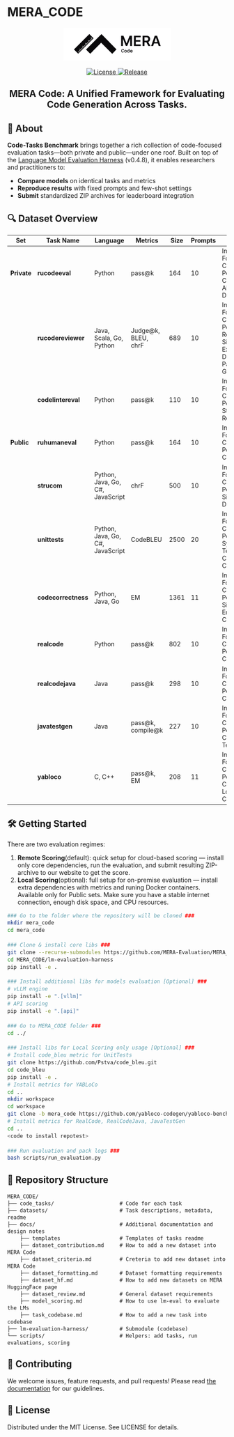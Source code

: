 # MERA_CODE

<p align="center">
  <picture>
    <img alt="MERA Code" src="docs/mera-code-logo.png" style="max-width: 100%;">
  </picture>
</p>

<p align="center">
    <a href="https://opensource.org/licenses/MIT">
    <img alt="License" src="https://img.shields.io/badge/License-MIT-yellow.svg">
    </a>
    <a href="https://github.com/MERA-Evaluation/MERA_CODE/tree/main">
    <img alt="Release" src="https://img.shields.io/badge/release-v1.0.0-blue">
    </a>

</p>

<h2 align="center">
    <p> MERA Code: A Unified Framework for Evaluating Code Generation Across Tasks.
</p>
</h2>

## 🚀 About

**Code-Tasks Benchmark** brings together a rich collection of code-focused evaluation tasks—both private and public—under one roof. Built on top of the [Language Model Evaluation Harness](https://github.com/EleutherAI/lm-evaluation-harness) (v0.4.8), it enables researchers and practitioners to:

- **Compare models** on identical tasks and metrics
- **Reproduce results** with fixed prompts and few-shot settings
- **Submit** standardized ZIP archives for leaderboard integration


## 🔍 Dataset Overview

| Set         | Task Name          | Language                         | Metrics                        | Size | Prompts | Skills                                                        |
| ----------- | ------------------ | -------------------------------- | ------------------------------ | ---- | ------- | ------------------------------------------------------------- |
| **Private** | **rucodeeval**     | Python                           | pass@k                         | 164  | 10      | Instruction Following, Code Perception, Completion, Algorithms & Data Structures |
|             | **rucodereviewer** | Java, Scala, Go, Python          | Judge@k, BLEU, chrF            | 689  | 10      | Instruction Following, Code Perception, Review, Simulation, Explanation, Design Patterns, Style Guides |
|             | **codelintereval** | Python                           | pass@k                         | 110  | 10      | Instruction Following, Code Perception, Style Guides, Review, Editing |
| **Public**  | **ruhumaneval**    | Python                           | pass@k                         | 164  | 10      | Instruction Following, Code Perception, Completion            |
|             | **strucom**        | Python, Java, Go, C#, JavaScript | chrF                           | 500  | 10      | Instruction Following, Code Perception, Simulation, Documentation |
|             | **unittests**      | Python, Java, Go, C#, JavaScript | CodeBLEU                       | 2500 | 20      | Instruction Following, Code Perception, Synthesis, Testing, Long Context Comprehension |
|             | **codecorrectness**| Python, Java, Go                 | EM                             | 1361 | 11      | Instruction Following, Code Perception, Simulation, Error Classification |
|             | **realcode**       | Python                           | pass@k                         | 802  | 10      | Instruction Following, Code Perception, Completion            |
|             | **realcodejava**   | Java                             | pass@k                         | 298  | 10      | Instruction Following, Code Perception, Completion            |
|             | **javatestgen**    | Java                             | pass@k, compile@k              | 227  | 10      | Instruction Following, Code Perception, Completion, Testing   |
|             | **yabloco**        | C, C++                           | pass@k, EM                     | 208  | 11      | Instruction Following, Code Perception, Completion,  Long Context Comprehension    |


## 🛠 Getting Started

 
There are two evaluation regimes:
1. **Remote Scoring**(default): quick setup for cloud-based scoring — install only core dependencies, run the evaluation, and submit resulting ZIP-archive to our website to get the score. 
2. **Local Scoring**(optional): full setup for on-premise evaluation — install extra dependencies with metrics and runing Docker containers. Available only for Public sets. Make sure you have a stable internet connection, enough disk space, and CPU resources.


```bash
### Go to the folder where the repository will be cloned ###
mkdir mera_code
cd mera_code

### Clone & install core libs ###
git clone --recurse-submodules https://github.com/MERA-Evaluation/MERA_CODE.git
cd MERA_CODE/lm-evaluation-harness
pip install -e .

### Install additional libs for models evaluation [Optional] ###
# vLLM engine
pip install -e ".[vllm]"
# API scoring
pip install -e ".[api]"

### Go to MERA_CODE folder ###
cd ../

### Install libs for Local Scoring only usage [Optional] ###
# Install code_bleu metric for UnitTests
git clone https://github.com/Pstva/code_bleu.git
cd code_bleu
pip install -e .
# Install metrics for YABLoCo
cd ..
mkdir workspace
cd workspace
git clone -b mera_code https://github.com/yabloco-codegen/yabloco-benchmark
# Install metrics for RealCode, RealCodeJava, JavaTestGen
cd ..
<code to install repotest>

### Run evaluation and pack logs ###
bash scripts/run_evaluation.py
```

## 📁 Repository Structure

```text
MERA_CODE/
├── code_tasks/                     # Code for each task
├── datasets/                       # Task descriptions, metadata, readme
├── docs/                           # Additional documentation and design notes
    ├── templates                   # Templates of tasks readme
    ├── dataset_contribution.md     # How to add a new dataset into MERA Code
    ├── dataset_criteria.md         # Creteria to add new dataset into MERA Code
    ├── dataset_formatting.md       # Dataset formatting requirements
    ├── dataset_hf.md               # How to add new datasets on MERA HuggingFace page
    ├── dataset_review.md           # General dataset requirements
    ├── model_scoring.md            # How to use lm-eval to evaluate the LMs
    ├── task_codebase.md            # How to add a new task into codebase
├── lm-evaluation-harness/          # Submodule (codebase)
└── scripts/                        # Helpers: add tasks, run evaluations, scoring
```


## 🤝 Contributing

We welcome issues, feature requests, and pull requests! Please read [the documentation](docs/) for our guidelines.



## 📝 License

Distributed under the MIT License. See LICENSE for details.

